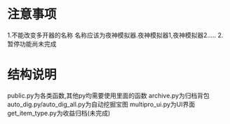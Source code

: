 # 注意事项
1.不能改变多开器的名称 名称应该为夜神模拟器.夜神模拟器1,夜神模拟器2.....
2.暂停功能尚未完成

# 结构说明
public.py为各类函数,其他py均需要使用里面的函数
archive.py为归档背包
auto_dig.py/auto_dig_all.py为自动挖掘宝图
multipro_ui.py为UI界面
get_item_type.py为收益归档(未完成)
